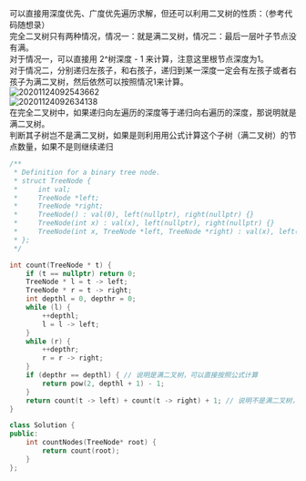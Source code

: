 可以直接用深度优先、广度优先遍历求解，但还可以利用二叉树的性质：（参考代码随想录）  
完全二叉树只有两种情况，情况一：就是满二叉树，情况二：最后一层叶子节点没有满。  
对于情况一，可以直接用 2^树深度 - 1 来计算，注意这里根节点深度为1。  
对于情况二，分别递归左孩子，和右孩子，递归到某一深度一定会有左孩子或者右孩子为满二叉树，然后依然可以按照情况1来计算。  
![20201124092543662](https://user-images.githubusercontent.com/83362131/204297471-b71fc278-669c-4b9a-9b77-864ed8e42838.png)  
![20201124092634138](https://user-images.githubusercontent.com/83362131/204297515-c3b39c79-5bd2-4550-a077-7938db0c5f5d.png)  
在完全二叉树中，如果递归向左遍历的深度等于递归向右遍历的深度，那说明就是满二叉树。  
判断其子树岂不是满二叉树，如果是则利用用公式计算这个子树（满二叉树）的节点数量，如果不是则继续递归  
```cpp
/**
 * Definition for a binary tree node.
 * struct TreeNode {
 *     int val;
 *     TreeNode *left;
 *     TreeNode *right;
 *     TreeNode() : val(0), left(nullptr), right(nullptr) {}
 *     TreeNode(int x) : val(x), left(nullptr), right(nullptr) {}
 *     TreeNode(int x, TreeNode *left, TreeNode *right) : val(x), left(left), right(right) {}
 * };
 */

int count(TreeNode * t) {
    if (t == nullptr) return 0;
    TreeNode * l = t -> left;
    TreeNode * r = t -> right;
    int depthl = 0, depthr = 0;
    while (l) {
        ++depthl;
        l = l -> left;
    }
    while (r) {
        ++depthr;
        r = r -> right;
    }
    if (depthr == depthl) { // 说明是满二叉树，可以直接按照公式计算
        return pow(2, depthl + 1) - 1;
    }
    return count(t -> left) + count(t -> right) + 1; // 说明不是满二叉树，不能按照公式计算
}

class Solution {
public:
    int countNodes(TreeNode* root) {
        return count(root);
    }
};
```
